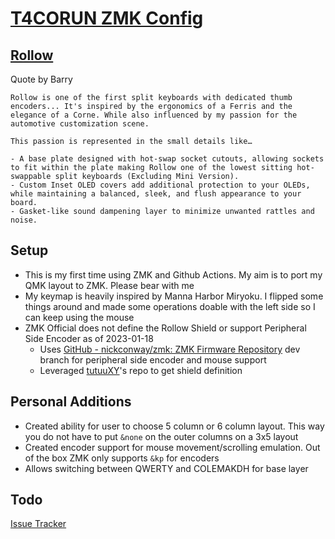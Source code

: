 # [T4CORUN ZMK Config](https://github.com/T4CORUN/zmk-config)

## [Rollow](https://www.barbellboards.com/product/rollow)

Quote by Barry

```text
Rollow is one of the first split keyboards with dedicated thumb encoders... It's inspired by the ergonomics of a Ferris and the elegance of a Corne. While also influenced by my passion for the automotive customization scene.

This passion is represented in the small details like…

- A base plate designed with hot-swap socket cutouts, allowing sockets to fit within the plate making Rollow one of the lowest sitting hot-swappable split keyboards (Excluding Mini Version).
- Custom Inset OLED covers add additional protection to your OLEDs, while maintaining a balanced, sleek, and flush appearance to your board.
- Gasket-like sound dampening layer to minimize unwanted rattles and noise.
```

## Setup

- This is my first time using ZMK and Github Actions. My aim is to port my QMK layout to ZMK. Please bear with me
- My keymap is heavily inspired by Manna Harbor Miryoku. I flipped some things around and made some operations doable with the left side so I can keep using the mouse
- ZMK Official does not define the Rollow Shield or support Peripheral Side Encoder as of 2023-01-18
  - Uses [GitHub - nickconway/zmk: ZMK Firmware Repository](https://github.com/nickconway/zmk) dev branch for peripheral side encoder and mouse support
  - Leveraged [tutuuXY](https://github.com/TutuuXY/zmk-config)'s repo to get shield definition

## Personal Additions

- Created ability for user to choose 5 column or 6 column layout. This way you do not have to put `&none` on the outer columns on a 3x5 layout
- Created encoder support for mouse movement/scrolling emulation. Out of the box ZMK only supports `&kp` for encoders
- Allows switching between QWERTY and COLEMAKDH for base layer

## Todo

[Issue Tracker](https://github.com/T4CORUN/zmk-config/issues)